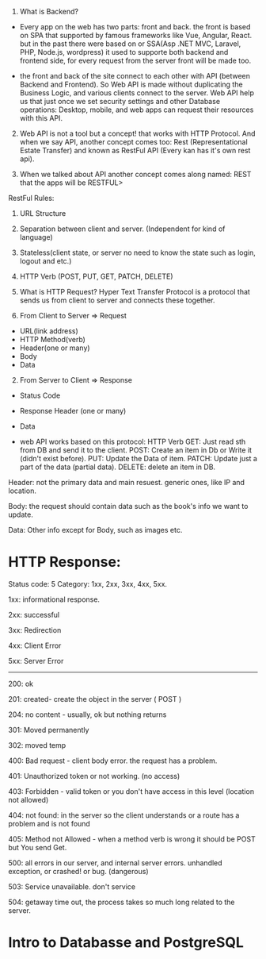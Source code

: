 1. What is Backend?

- Every app on the web has two parts: front and back. the front is based on SPA that supported by famous frameworks like Vue, Angular, React. but 
in the past there were based on or SSA(Asp .NET MVC, Laravel, PHP, Node.js, wordpress) it used to supporte both backend and frontend side, for every request from the server front will be made too.

- the front and back of the site connect to each other with API (between Backend and Frontend). So Web API is made without duplicating the Business Logic, and various clients connect to the server. Web API help us that just once we set security settings and other Database operations: Desktop, mobile, and web apps can request their resources with this API.

2. Web API is not a tool but a concept! that works with HTTP Protocol. And when we say API, another concept comes too: Rest (Representational Estate Transfer) and known as RestFul API (Every kan has it's own rest api).

3. When we talked about API another concept comes along named: REST that the apps will be RESTFUL>

RestFul Rules:
1. URL Structure
2. Separation between client and server. (Independent for kind of language)
3. Stateless(client state, or server no need to know the state such as login, logout and etc.)
4. HTTP Verb (POST, PUT, GET, PATCH, DELETE)

4. What is HTTP Request? 
Hyper Text Transfer Protocol is a protocol that sends us from client to server and connects these together. 
1. From Client to Server => Request 
- URL(link address)
- HTTP Method(verb)
- Header(one or many)
- Body
- Data 

2. From Server to Client => Response
- Status Code
- Response Header (one or many)
- Data

- web API works based on this protocol: HTTP Verb
GET: Just read sth from DB and send it to the client.
POST: Create an item in Db or Write it (didn't exist before).
PUT: Update the Data of item.
PATCH: Update just a part of the data (partial data).
DELETE: delete an item in DB.

Header: not the primary data and main resuest. generic ones, like IP and location.

Body: the request should contain data such as the book's info we want to update.

Data: Other info except for Body, such as images etc.


# HTTP Response:

Status code: 5 Category: 1xx, 2xx, 3xx, 4xx, 5xx.

1xx: informational response.

2xx: successful

3xx: Redirection

4xx: Client Error

5xx: Server Error

---------------------------

200: ok

201: created- create the object in the server ( POST )

204: no content - usually, ok but nothing returns

301: Moved permanently 

302: moved temp

400: Bad request - client body error. the request has a problem. 

401: Unauthorized token or not working. (no access)

403: Forbidden - valid token or you don't have access in this level (location not allowed)

404: not found: in the server so the client understands or a route has a problem and is not found

405: Method  not Allowed - when a method verb is wrong it should be POST but You send Get.

500: all errors in our server, and internal server errors. unhandled exception, or crashed! or bug. (dangerous)

503: Service unavailable. don't service

504: getaway time out, the process takes so much long related to the server.


# Intro to Databasse and PostgreSQL


